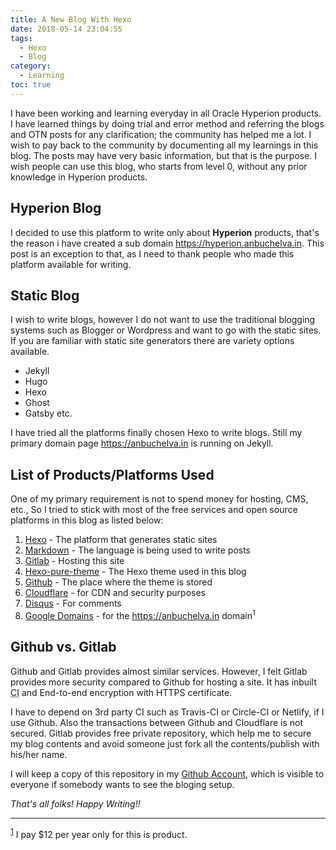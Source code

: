```yaml
---
title: A New Blog With Hexo
date: 2018-05-14 23:04:55
tags:
  - Hexo
  - Blog
category:
  - Learning
toc: true
---
```

I have been working and learning everyday in all Oracle Hyperion products.  I have learned things by doing trial and error method and referring the blogs and OTN posts for any clarification; the community has helped me a lot.  I wish to pay back to the community by documenting all my learnings in this blog.  The posts may have very basic information, but that is the purpose.  I wish people can use this blog, who starts from level 0, without any prior knowledge in Hyperion products.
<!---more--->
## Hyperion Blog
I decided to use this platform to write only about **Hyperion** products, that's the reason i have created a sub domain https://hyperion.anbuchelva.in.  This post is an exception to that, as I need to thank people who made this platform available for writing.  

## Static Blog
I wish to write blogs, however I do not want to use the traditional blogging systems such as Blogger or Wordpress and want to go with the static sites.  If you are familiar with static site generators there are variety options available.  

* Jekyll
* Hugo
* Hexo
* Ghost
* Gatsby etc.

I have tried all the platforms finally chosen Hexo to write blogs.  Still my primary domain page https://anbuchelva.in is running on Jekyll.  

## List of Products/Platforms Used
One of my primary requirement is not to spend money for hosting, CMS, etc., So I tried to stick with most of the free services and open source platforms in this blog as listed below:

1. [Hexo](https://hexo.io/) - The platform that generates static sites
2. [Markdown](https://en.wikipedia.org/wiki/Markdown) - The language is being used to write posts
3. [Gitlab](https://gitlab.com) - Hosting this site
4. [Hexo-pure-theme](https://github.com/cofess/hexo-theme-pure) - The Hexo theme used in this blog
5. [Github](https://github.com/) - The place where the theme is stored
6. [Cloudflare](https://www.cloudflare.com/) - for CDN and security purposes
8. [Disqus](https://disqus.com/) - For comments
7. [Google Domains](https://domains.google.com/) - for the https://anbuchelva.in domain<sup><a name="myfootnote1">1</a></sup> 

## Github vs. Gitlab
Github and Gitlab provides almost similar services.  However, I felt Gitlab provides more security compared to Github for hosting a site.  It has inbuilt <abbr title="Continuous Integration">CI</abbr> and End-to-end encryption with HTTPS certificate.

I have to depend on 3rd party CI such as Travis-CI or Circle-CI or Netlify, if I use Github.  Also the transactions between Github and Cloudflare is not secured.  Gitlab provides free private repository, which help me to secure my blog contents and avoid someone just fork all the contents/publish with his/her name.

I will keep a copy of this repository in my [Github Account](https://github.com/anbuchelva/hyperion), which is visible to everyone if somebody wants to see the bloging setup.

_That's all folks! Happy Writing!!_

---
<sup>[1](#myfootnote1)</sup> I pay $12 per year only for this is product.